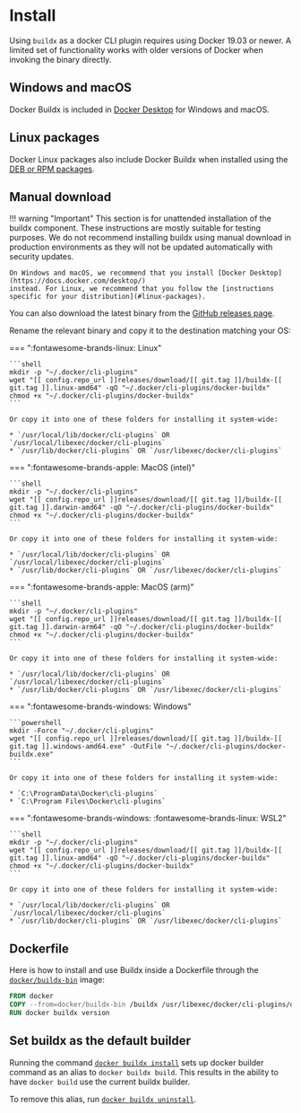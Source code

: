 # Install

Using `buildx` as a docker CLI plugin requires using Docker 19.03 or newer.
A limited set of functionality works with older versions of Docker when
invoking the binary directly.

## Windows and macOS

Docker Buildx is included in [Docker Desktop](https://docs.docker.com/desktop/)
for Windows and macOS.

## Linux packages

Docker Linux packages also include Docker Buildx when installed using the
[DEB or RPM packages](https://docs.docker.com/engine/install/).

## Manual download

!!! warning "Important"
    This section is for unattended installation of the buildx component. These
    instructions are mostly suitable for testing purposes. We do not recommend
    installing buildx using manual download in production environments as they
    will not be updated automatically with security updates.

    On Windows and macOS, we recommend that you install [Docker Desktop](https://docs.docker.com/desktop/)
    instead. For Linux, we recommend that you follow the [instructions specific for your distribution](#linux-packages).

You can also download the latest binary from the [GitHub releases page](https://github.com/docker/buildx/releases/latest).

Rename the relevant binary and copy it to the destination matching your OS:

=== ":fontawesome-brands-linux: Linux"

    ```shell
    mkdir -p "~/.docker/cli-plugins"
    wget "[[ config.repo_url ]]releases/download/[[ git.tag ]]/buildx-[[ git.tag ]].linux-amd64" -qO "~/.docker/cli-plugins/docker-buildx"
    chmod +x "~/.docker/cli-plugins/docker-buildx"
    ```

    Or copy it into one of these folders for installing it system-wide:

    * `/usr/local/lib/docker/cli-plugins` OR `/usr/local/libexec/docker/cli-plugins`
    * `/usr/lib/docker/cli-plugins` OR `/usr/libexec/docker/cli-plugins`

=== ":fontawesome-brands-apple: MacOS (intel)"

    ```shell
    mkdir -p "~/.docker/cli-plugins"
    wget "[[ config.repo_url ]]releases/download/[[ git.tag ]]/buildx-[[ git.tag ]].darwin-amd64" -qO "~/.docker/cli-plugins/docker-buildx"
    chmod +x "~/.docker/cli-plugins/docker-buildx"
    ```

    Or copy it into one of these folders for installing it system-wide:

    * `/usr/local/lib/docker/cli-plugins` OR `/usr/local/libexec/docker/cli-plugins`
    * `/usr/lib/docker/cli-plugins` OR `/usr/libexec/docker/cli-plugins`

=== ":fontawesome-brands-apple: MacOS (arm)"

    ```shell
    mkdir -p "~/.docker/cli-plugins"
    wget "[[ config.repo_url ]]releases/download/[[ git.tag ]]/buildx-[[ git.tag ]].darwin-arm64" -qO "~/.docker/cli-plugins/docker-buildx"
    chmod +x "~/.docker/cli-plugins/docker-buildx"
    ```

    Or copy it into one of these folders for installing it system-wide:

    * `/usr/local/lib/docker/cli-plugins` OR `/usr/local/libexec/docker/cli-plugins`
    * `/usr/lib/docker/cli-plugins` OR `/usr/libexec/docker/cli-plugins`

=== ":fontawesome-brands-windows: Windows"

    ```powershell
    mkdir -Force "~/.docker/cli-plugins"
    wget "[[ config.repo_url ]]releases/download/[[ git.tag ]]/buildx-[[ git.tag ]].windows-amd64.exe" -OutFile "~/.docker/cli-plugins/docker-buildx.exe"
    ```

    Or copy it into one of these folders for installing it system-wide:

    * `C:\ProgramData\Docker\cli-plugins`
    * `C:\Program Files\Docker\cli-plugins`

=== ":fontawesome-brands-windows: :fontawesome-brands-linux: WSL2"

    ```shell
    mkdir -p "~/.docker/cli-plugins"
    wget "[[ config.repo_url ]]releases/download/[[ git.tag ]]/buildx-[[ git.tag ]].linux-amd64" -qO "~/.docker/cli-plugins/docker-buildx"
    chmod +x "~/.docker/cli-plugins/docker-buildx"
    ```

    Or copy it into one of these folders for installing it system-wide:

    * `/usr/local/lib/docker/cli-plugins` OR `/usr/local/libexec/docker/cli-plugins`
    * `/usr/lib/docker/cli-plugins` OR `/usr/libexec/docker/cli-plugins`

## Dockerfile

Here is how to install and use Buildx inside a Dockerfile through the
[`docker/buildx-bin`](https://hub.docker.com/r/docker/buildx-bin) image:

```Dockerfile
FROM docker
COPY --from=docker/buildx-bin /buildx /usr/libexec/docker/cli-plugins/docker-buildx
RUN docker buildx version
```

## Set buildx as the default builder

Running the command [`docker buildx install`](reference/buildx_install.md)
sets up docker builder command as an alias to `docker buildx build`. This
results in the ability to have `docker build` use the current buildx builder.

To remove this alias, run [`docker buildx uninstall`](reference/buildx_uninstall.md).
